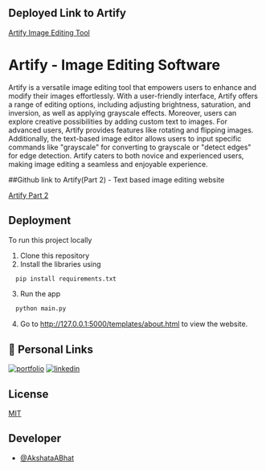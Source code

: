 
## Deployed Link to Artify
[Artify Image Editing Tool](https://akshataabhat.github.io/Artify/templates/about.html#)

# Artify - Image Editing Software

Artify is a versatile image editing tool that empowers users to enhance and modify their images effortlessly. With a user-friendly interface, Artify offers a range of editing options, including adjusting brightness, saturation, and inversion, as well as applying grayscale effects. Moreover, users can explore creative possibilities by adding custom text to images. For advanced users, Artify provides features like rotating and flipping images. Additionally, the text-based image editor allows users to input specific commands like "grayscale" for converting to grayscale or "detect edges" for edge detection. Artify caters to both novice and experienced users, making image editing a seamless and enjoyable experience.

##Github link to Artify(Part 2) - Text based image editing website

[Artify Part 2](https://github.com/AkshataABhat/Artify2)


## Deployment

To run this project locally

1. Clone this repository
2. Install the libraries using

```bash
  pip install requirements.txt
```
3. Run the app 
```bash
  python main.py
```
4. Go to http://127.0.0.1:5000/templates/about.html to view the website.
## 🔗 Personal Links
[![portfolio](https://img.shields.io/badge/my_portfolio-000?style=for-the-badge&logo=ko-fi&logoColor=white)](https://akshatabhat.vercel.app/)
[![linkedin](https://img.shields.io/badge/linkedin-0A66C2?style=for-the-badge&logo=linkedin&logoColor=white)](https://www.linkedin.com/in/akshata-bhat-342a261bb/)



## License

[MIT](https://choosealicense.com/licenses/mit/)


## Developer

- [@AkshataABhat](https://github.com/AkshataABhat/)

